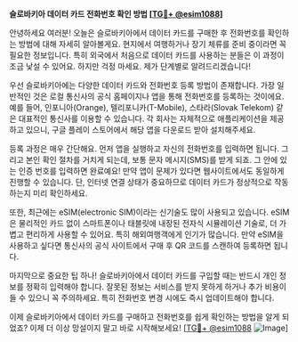 **슬로바키아 데이터 카드 전화번호 확인 방법 [[TG💪+ @esim1088](https://t.me/s/esim1088)]**

안녕하세요 여러분! 오늘은 슬로바키아에서 데이터 카드를 구매한 후 전화번호를 확인하는 방법에 대해 자세히 알아볼게요. 현지에서 여행하거나 장기 체류를 준비 중이라면 꼭 필요한 정보입니다. 특히 외국에서 처음으로 데이터 카드를 사용하는 분들은 이 과정이 조금 낯설 수 있어요. 하지만 걱정 마세요. 제가 단계별로 알려드리겠습니다!

우선 슬로바키아에는 다양한 데이터 카드와 전화번호 등록 방법이 존재합니다. 가장 일반적인 것은 로컬 통신사의 공식 홈페이지나 앱을 통해 전화번호를 등록하는 것이에요. 예를 들어, 인포니아(Orange), 텔리포니카(T-Mobile), 스타라(Slovak Telekom) 같은 대표적인 통신사를 이용할 수 있습니다. 각 회사는 자체적으로 애플리케이션을 제공하고 있으니, 구글 플레이 스토어에서 해당 앱을 다운로드 받아 설치해주세요.

등록 과정은 매우 간단해요. 먼저 앱을 실행하고 자신의 전화번호를 입력하면 됩니다. 그리고 본인 확인 절차를 거치게 되는데, 보통 문자 메시지(SMS)를 받게 되죠. 그 안에 있는 인증 번호를 입력하면 완료예요! 만약 앱이 문제가 있다면 웹사이트에서도 동일하게 진행할 수 있습니다. 단, 인터넷 연결 상태가 중요하므로 데이터 카드가 정상적으로 작동하는지 미리 확인하세요.

또한, 최근에는 eSIM(electronic SIM)이라는 신기술도 많이 사용되고 있습니다. eSIM은 물리적인 카드 없이 스마트폰이나 태블릿에 내장된 전자식 시뮬레이션 기술로, 더 가볍고 편리하게 사용할 수 있어요. 특히 해외여행객에게 인기가 많습니다. 만약 eSIM을 사용하고 싶다면 통신사의 공식 사이트에서 구매 후 QR 코드를 스캔하여 등록하면 됩니다.

마지막으로 중요한 팁 하나! 슬로바키아에서 데이터 카드를 구입할 때는 반드시 개인 정보를 정확히 입력해야 합니다. 잘못된 정보는 서비스를 받지 못하게 하거나 추가 비용이 들 수 있으니 꼭 주의하세요. 특히 전화번호 변경 시에도 즉시 업데이트해야 합니다.

이제 슬로바키아에서 데이터 카드를 구매하고 전화번호를 쉽게 확인하는 방법을 알게 되었죠? 이제 더 이상 망설이지 말고 바로 시작해보세요! [[TG💪+ @esim1088](https://t.me/s/esim1088) ![Image](https://i.postimg.cc/Y0z9fWf4/image.png)]